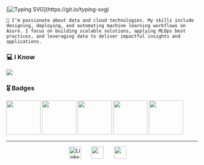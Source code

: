 [![Typing SVG](https://readme-typing-svg.herokuapp.com/?color=f75c7e&size=35&center=true&vCenter=true&width=1000&lines=Welcome+to+my+GitHub+👋;My+name+is+Thiago;Im+a+Data+Science+Student+!!;)](https://git.io/typing-svg)

`🔸 I’m passionate about data and cloud technologies. My skills include designing, deploying, and automating machine learning workflows on Azure. I focus on building scalable solutions, applying MLOps best practices, and leveraging data to deliver impactful insights and applications.`

  <h3>💻 I Know</h3>
  <a href="https://github.com/Mustasheep"><img src="https://go-skill-icons.vercel.app/api/icons?i=jupyter,r,py,numpy,pandas,matplotlib,seaborn,pytorch,sklearn,opencv,linux,git,mysql,postgresql,pbi,looker,figma,gcp,aws,azure" />
  </a> 

<h3>🎖 Badges</h3>

[<img src="https://github.com/user-attachments/assets/9ba9078c-cad2-4f26-8c49-871c248941e3" width="90">](https://credentials.databricks.com/519a93dc-53c4-4870-bc56-9979a8de3d0d#acc.d4KsY1xC)
[<img src="https://images.credly.com/size/220x220/images/00634f82-b07f-4bbd-a6bb-53de397fc3a6/image.png" width="90" height="auto">](https://www.credly.com/earner/earned/badge/ea3f26ca-737f-445a-83d5-b7d3b58d6bd5)
[<img src="https://images.credly.com/size/220x220/images/4dda8ae4-99ee-476c-bca3-6f0adbab42fe/image.png" width="90" height="auto">](https://www.credly.com/earner/earned/badge/0713b3f2-d6e9-474f-8b7b-e540a0d77549)
[<img src="https://certwizard.com/sites/default/files/styles/440xauto/public/2022-10/SC-900-exam-cbt-proxy-assistance-certwizard.png?itok=2TL4g49N" width="90" height="auto">](https://learn.microsoft.com/pt-br/users/75925364/credentials/9f735daa330541de?ref=https%3A%2F%2Fwww.linkedin.com%2F)
[<img src="https://github.com/user-attachments/assets/bc155915-962a-4c35-8840-ef8713310336" width="90">](https://learn.microsoft.com/pt-br/users/75925364/credentials/ec7ed6fe0af6692e?ref=https%3A%2F%2Fwww.linkedin.com%2F)


---------------

  <p align="center">
  <a href="https://www.linkedin.com/in/thiago-mustasheep"><img width="32px" alt="LinkedIn" title="LinkedIn" src="https://img.icons8.com/?size=100&id=lMUZwFHycz7a&format=png&color=000000"/></a>
  &#8287;&#8287;&#8287;&#8287;&#8287;
  <a href="mailto:thiagoassis.scientist@gmail.com" width="32px" alt="Gmail" title="Email"><img width="32px" src="https://img.icons8.com/?size=100&id=48165&format=png&color=000000"/></a>
  &#8287;&#8287;&#8287;&#8287;&#8287;
  <a href="https://thiagodeassis-ciencia-da-o1eik3s.gamma.site/" width="32px" alt="Portifólio" title="Portifólio"><img width="32px" src="https://img.icons8.com/?size=100&id=4rzOerPFTcOo&format=png&color=000000"/></a>
  &#8287;&#8287;&#8287;&#8287;&#8287;
</p>
